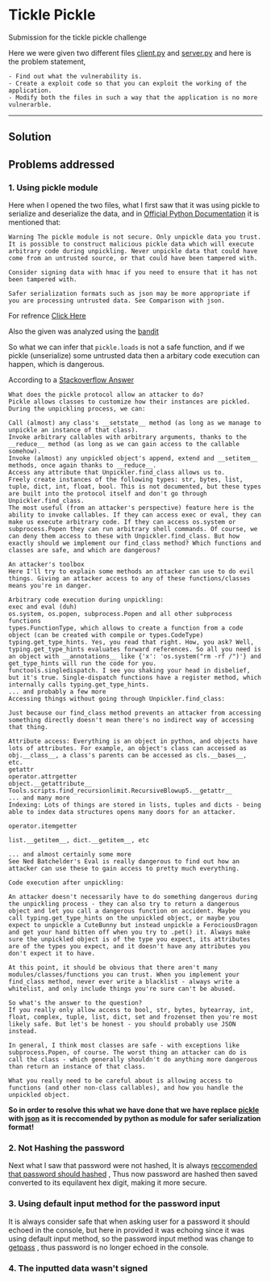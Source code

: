 # Tickle Pickle
Submission for the tickle pickle challenge

Here we were given two different files [client.py](https://github.com/Sainya-Ranakshetram-Submission/tickle-pickle/blob/master/default_unedited_code/client.py) and [server.py](https://github.com/Sainya-Ranakshetram-Submission/tickle-pickle/blob/master/default_unedited_code/server.py)
and here is the problem statement,
```
- Find out what the vulnerability is.
- Create a exploit code so that you can exploit the working of the application.
- Modify both the files in such a way that the application is no more vulnerarble.
```

***

## Solution

## Problems addressed

### 1. Using pickle module
Here when I opened the two files, what I first saw that it was using pickle to serialize and deserialize the data,
and in [Official Python Documentation](https://docs.python.org/3/library) it is mentioned that:
```
Warning The pickle module is not secure. Only unpickle data you trust.
It is possible to construct malicious pickle data which will execute arbitrary code during unpickling. Never unpickle data that could have come from an untrusted source, or that could have been tampered with.

Consider signing data with hmac if you need to ensure that it has not been tampered with.

Safer serialization formats such as json may be more appropriate if you are processing untrusted data. See Comparison with json.
```
For refrence [Click Here](https://docs.python.org/3/library/pickle.html)

Also the given was analyzed using the [bandit](https://pypi.org/project/bandit/)

So what we can infer that `pickle.loads` is not a safe function, and if we pickle (unserialize) some untrusted data then a arbitary code execution can happen, which is dangerous.

According to a [Stackoverflow Answer](https://stackoverflow.com/questions/25353753/python-can-i-safely-unpickle-untrusted-data)
```
What does the pickle protocol allow an attacker to do?
Pickle allows classes to customize how their instances are pickled. During the unpickling process, we can:

Call (almost) any class's __setstate__ method (as long as we manage to unpickle an instance of that class).
Invoke arbitrary callables with arbitrary arguments, thanks to the __reduce__ method (as long as we can gain access to the callable somehow).
Invoke (almost) any unpickled object's append, extend and __setitem__ methods, once again thanks to __reduce__.
Access any attribute that Unpickler.find_class allows us to.
Freely create instances of the following types: str, bytes, list, tuple, dict, int, float, bool. This is not documented, but these types are built into the protocol itself and don't go through Unpickler.find_class.
The most useful (from an attacker's perspective) feature here is the ability to invoke callables. If they can access exec or eval, they can make us execute arbitrary code. If they can access os.system or subprocess.Popen they can run arbitrary shell commands. Of course, we can deny them access to these with Unpickler.find_class. But how exactly should we implement our find_class method? Which functions and classes are safe, and which are dangerous?

An attacker's toolbox
Here I'll try to explain some methods an attacker can use to do evil things. Giving an attacker access to any of these functions/classes means you're in danger.

Arbitrary code execution during unpickling:
exec and eval (duh)
os.system, os.popen, subprocess.Popen and all other subprocess functions
types.FunctionType, which allows to create a function from a code object (can be created with compile or types.CodeType)
typing.get_type_hints. Yes, you read that right. How, you ask? Well, typing.get_type_hints evaluates forward references. So all you need is an object with __annotations__ like {'x': 'os.system("rm -rf /")'} and get_type_hints will run the code for you.
functools.singledispatch. I see you shaking your head in disbelief, but it's true. Single-dispatch functions have a register method, which internally calls typing.get_type_hints.
... and probably a few more
Accessing things without going through Unpickler.find_class:

Just because our find_class method prevents an attacker from accessing something directly doesn't mean there's no indirect way of accessing that thing.

Attribute access: Everything is an object in python, and objects have lots of attributes. For example, an object's class can accessed as obj.__class__, a class's parents can be accessed as cls.__bases__, etc.
getattr
operator.attrgetter
object.__getattribute__
Tools.scripts.find_recursionlimit.RecursiveBlowup5.__getattr__
... and many more
Indexing: Lots of things are stored in lists, tuples and dicts - being able to index data structures opens many doors for an attacker.

operator.itemgetter

list.__getitem__, dict.__getitem__, etc

... and almost certainly some more
See Ned Batchelder's Eval is really dangerous to find out how an attacker can use these to gain access to pretty much everything.

Code execution after unpickling:

An attacker doesn't necessarily have to do something dangerous during the unpickling process - they can also try to return a dangerous object and let you call a dangerous function on accident. Maybe you call typing.get_type_hints on the unpickled object, or maybe you expect to unpickle a CuteBunny but instead unpickle a FerociousDragon and get your hand bitten off when you try to .pet() it. Always make sure the unpickled object is of the type you expect, its attributes are of the types you expect, and it doesn't have any attributes you don't expect it to have.

At this point, it should be obvious that there aren't many modules/classes/functions you can trust. When you implement your find_class method, never ever write a blacklist - always write a whitelist, and only include things you're sure can't be abused.

So what's the answer to the question?
If you really only allow access to bool, str, bytes, bytearray, int, float, complex, tuple, list, dict, set and frozenset then you're most likely safe. But let's be honest - you should probably use JSON instead.

In general, I think most classes are safe - with exceptions like subprocess.Popen, of course. The worst thing an attacker can do is call the class - which generally shouldn't do anything more dangerous than return an instance of that class.

What you really need to be careful about is allowing access to functions (and other non-class callables), and how you handle the unpickled object.
```

**So in order to resolve this what we have done that we have replace [pickle](https://docs.python.org/3/library/pickle.html#:~:text=Warning%20The%20pickle%20module%20is%20not%20secure.%20Only%20unpickle%20data%20you%20trust.) with [json](https://docs.python.org/3/library/json.html) as it is reccomended by python as module for safer serialization format!**



### 2. Not Hashing the password
Next what I saw that password were not hashed, It is always [reccomended that password should hashed](https://www.geeksforgeeks.org/importance-of-hashing/#:~:text=Hashing%20gives%20a%20more%20secure,doesn't%20define%20the%20speed.) , Thus now password are hashed then saved converted to its equilavent hex digit, making it more secure.

### 3. Using default input method for the password input
It is always consider safe that when asking user for a password it should echoed in the console, but here in provided it was echoing since it was using default input method, so the password input method was change to [getpass](https://docs.python.org/3/library/getpass.html) , thus password is no longer echoed in the console.

### 4. The inputted data wasn't signed
